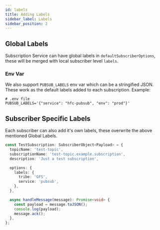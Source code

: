```yaml
---
id: labels
title: Adding Labels
sidebar_label: Labels
sidebar_position: 2
---
```


## Global Labels

Subscription Service can have global labels in `defaultSubscriberOptions`, these will be merged with local subscriber level `labels`.

### Env Var

We also support `PUBSUB_LABELS` env var which can be a stringified JSON. These work as the default labels added to each subscription. Example:

```
# .env file
PUBSUB_LABELS='{"service": "hfc-pubsub", "env": "prod"}'
```

## Subscriber Specific Labels

Each subscriber can also add it's own labels, these overwrite the above mentioned Global Labels.

```ts
const TestSubscription: SubscriberObject<Payload> = {
  topicName: 'test-topic',
  subscriptionName: 'test-topic.example.subscription',
  description: 'Just a test subscription',

  options: {
    labels: {
      tribe: 'GFS',
      service: 'pubsub',
    },
  },

  async handleMessage(message): Promise<void> {
    const payload = message.toJSON();
    console.log(payload);
    message.ack();
  },
};
```
